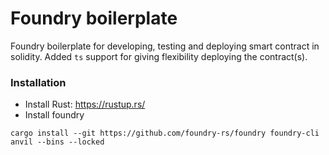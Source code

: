 # Foundry boilerplate
Foundry boilerplate for developing, testing and deploying smart contract in solidity. Added `ts` support for giving flexibility deploying the contract(s).

### Installation
- Install Rust:
https://rustup.rs/
- Install foundry
```
cargo install --git https://github.com/foundry-rs/foundry foundry-cli anvil --bins --locked
```

